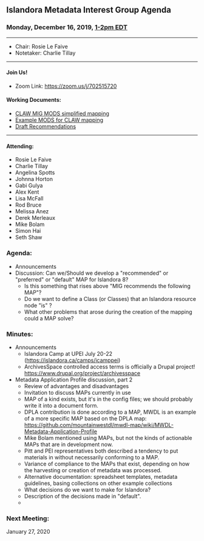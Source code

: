## Islandora Metadata Interest Group Agenda
### Monday, December 16, 2019, [1-2pm EDT](http://www.thetimezoneconverter.com/?t=1%20pm&tz=Toronto&)

---
* Chair: Rosie Le Faive
* Notetaker: Charlie Tillay
---

#### Join Us!
* Zoom Link: https://zoom.us/j/702515720

#### Working Documents:
* [CLAW MIG MODS simplified mapping](https://docs.google.com/spreadsheets/d/18u2qFJ014IIxlVpM3JXfDEFccwBZcoFsjbBGpvL0jJI/edit#gid=0)
* [Example MODS for CLAW mapping](https://docs.google.com/spreadsheets/d/1C2Xie7HUDSgRT5v4ldoJvlNdoXz2GHAPvL3PE3TOKW8/edit#gid=1829081124)
* [Draft Recommendations](https://docs.google.com/document/d/15qSO9YcALtYSqd6CUuGx0t8FwUJ5pPwVPz0PA5rU898/edit#heading=h.f9r6knw0rjvu)
---

#### Attending:
* Rosie Le Faive
* Charlie Tillay
* Angelina Spotts
* Johnna Horton
* Gabi Gulya
* Alex Kent
* Lisa McFall
* Rod Bruce
* Melissa Anez
* Derek Merleaux
* Mike Bolam
* Simon Hai
* Seth Shaw

### Agenda:
* Announcements
* Discussion: Can we/Should we develop a "recommended" or "preferred" or "default" MAP for Islandora 8? 
  * Is this something that rises above "MIG recommends the following MAP"?
  * Do we want to define a Class (or Classes) that an Islandora resource node "is" ?
  * What other problems that arose during the creation of the mapping could a MAP solve?
  
### Minutes:
* Announcements
  * Islandora Camp at UPEI July 20-22 (https://islandora.ca/camps/icamppei)
  * ArchivesSpace controlled access terms is officially a Drupal project! https://www.drupal.org/project/archivesspace
* Metadata Application Profile discussion, part 2
  * Review of advantages and disadvantages
  * Invitation to discuss MAPs currently in use
   * MAP of a kind exists, but it's in the config files; we should probably write it into a document form.
   * DPLA contribution is done according to a MAP, MWDL is an example of a more specific MAP based on the DPLA map: https://github.com/mountainwestdl/mwdl-map/wiki/MWDL-Metadata-Application-Profile
   * Mike Bolam mentioned using MAPs, but not the kinds of actionable MAPs that are in development now.
   * Pitt and PEI representatives both described a tendency to put materials in without necessarily conforming to a MAP.
   * Variance of compliance to the MAPs that exist, depending on how the harvesting or creation of metadata was processed.
   * Alternative documentation: spreadsheet templates, metadata guidelines, basing collections on other example collections
  * What decisions do we want to make for Islandora?
   * Description of the decisions made in "default".
   * 

### Next Meeting:

January 27, 2020
